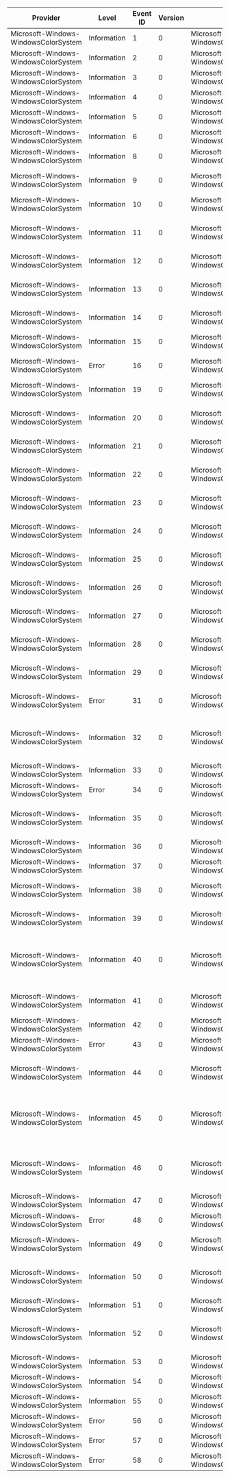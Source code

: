 Provider                              |  Level        |  Event ID  |  Version  |  Channel                                           |  Task                |  Opcode  |  Keyword               |  Message
--------------------------------------|---------------|------------|-----------|----------------------------------------------------|----------------------|----------|------------------------|----------------------------------------------------------------------------------------------------------------------------------------------------------------------------------------------------------------------------------------------------------------
Microsoft-Windows-WindowsColorSystem  |  Information  |  1         |  0        |  Microsoft-Windows-WindowsColorSystem/Operational  |  Profile Management  |          |                        |  Installed color profile {Profile}.
Microsoft-Windows-WindowsColorSystem  |  Information  |  2         |  0        |  Microsoft-Windows-WindowsColorSystem/Operational  |  Profile Management  |          |                        |  Uninstalled color profile {Profile}.
Microsoft-Windows-WindowsColorSystem  |  Information  |  3         |  0        |  Microsoft-Windows-WindowsColorSystem/Operational  |  Profile Management  |          |                        |  Associated color profile {Profile} with device {Device} in {Scope} scope.
Microsoft-Windows-WindowsColorSystem  |  Information  |  4         |  0        |  Microsoft-Windows-WindowsColorSystem/Operational  |  Profile Management  |          |                        |  Disassociated color profile {Profile} from device {Device} in {Scope} scope.
Microsoft-Windows-WindowsColorSystem  |  Information  |  5         |  0        |  Microsoft-Windows-WindowsColorSystem/Operational  |  Profile Management  |          |                        |  Set default profile to {Profile} for device {Device} in {Scope} scope.
Microsoft-Windows-WindowsColorSystem  |  Information  |  6         |  0        |  Microsoft-Windows-WindowsColorSystem/Operational  |  Profile Management  |          |                        |  Set the 'use per-user profiles' setting for device {Device} to {Setting}.
Microsoft-Windows-WindowsColorSystem  |  Information  |  8         |  0        |  Microsoft-Windows-WindowsColorSystem/Operational  |  Profile Management  |          |                        |  Set the default rendering intent to {Intent} in {Scope} scope.
Microsoft-Windows-WindowsColorSystem  |  Information  |  9         |  0        |  Microsoft-Windows-WindowsColorSystem/Operational  |  Profile Management  |          |                        |  Unset the default rendering intent in {Scope} scope. The system-wide default rendering intent will now be used.
Microsoft-Windows-WindowsColorSystem  |  Information  |  10        |  0        |  Microsoft-Windows-WindowsColorSystem/Operational  |  Profile Management  |          |                        |  Set the default profile for {Intent} rendering intent to {Profile} in {Scope} scope.
Microsoft-Windows-WindowsColorSystem  |  Information  |  11        |  0        |  Microsoft-Windows-WindowsColorSystem/Operational  |  Profile Management  |          |                        |  Unset the default profile for {Intent} rendering intent in {Scope} scope. This rendering intent will now use the corresponding system-wide default profile.
Microsoft-Windows-WindowsColorSystem  |  Information  |  12        |  0        |  Microsoft-Windows-WindowsColorSystem/Operational  |  Profile Management  |          |                        |  Set the default profile for working space '{WorkingSpace}' to {Profile} in {Scope} scope.
Microsoft-Windows-WindowsColorSystem  |  Information  |  13        |  0        |  Microsoft-Windows-WindowsColorSystem/Operational  |  Profile Management  |          |                        |  Unset the default profile for working space '{WorkingSpace}' in {Scope} scope. This working space will now use the corresponding system-wide default profile.
Microsoft-Windows-WindowsColorSystem  |  Information  |  14        |  0        |  Microsoft-Windows-WindowsColorSystem/Operational  |  Profile Management  |          |                        |  Set the default CAMP profile to {Profile} in {Scope} scope.
Microsoft-Windows-WindowsColorSystem  |  Information  |  15        |  0        |  Microsoft-Windows-WindowsColorSystem/Operational  |  Profile Management  |          |                        |  Unset the default CAMP profile in {Scope} scope. The system-wide default CAMP profile will now be used.
Microsoft-Windows-WindowsColorSystem  |  Error        |  16        |  0        |  Microsoft-Windows-WindowsColorSystem/Debug        |  Transform Creation  |          |                        |  WCS profile {Profile} is invalid: {Reason}
Microsoft-Windows-WindowsColorSystem  |  Information  |  19        |  0        |  Microsoft-Windows-WindowsColorSystem/Debug        |  Transform Creation  |          |  CMM for ICC profiles  |  V4 LUT elements in '{Tag}' tag: B curves {BCurves}; Matrix {Matrix}; M curves {MCurves}; CLUT {CLut}; A curves {ACurves}.
Microsoft-Windows-WindowsColorSystem  |  Information  |  20        |  0        |  Microsoft-Windows-WindowsColorSystem/Debug        |  Transform Creation  |          |  CMM for ICC profiles  |
Microsoft-Windows-WindowsColorSystem  |  Information  |  21        |  0        |  Microsoft-Windows-WindowsColorSystem/Debug        |  Transform Creation  |          |  CMM for ICC profiles  |
Microsoft-Windows-WindowsColorSystem  |  Information  |  22        |  0        |  Microsoft-Windows-WindowsColorSystem/Debug        |  Transform Creation  |          |  CMM for ICC profiles  |
Microsoft-Windows-WindowsColorSystem  |  Information  |  23        |  0        |  Microsoft-Windows-WindowsColorSystem/Debug        |  Transform Creation  |          |  CMM for ICC profiles  |
Microsoft-Windows-WindowsColorSystem  |  Information  |  24        |  0        |  Microsoft-Windows-WindowsColorSystem/Debug        |  Transform Creation  |          |  CMM for ICC profiles  |
Microsoft-Windows-WindowsColorSystem  |  Information  |  25        |  0        |  Microsoft-Windows-WindowsColorSystem/Debug        |  Transform Creation  |          |  CMM for ICC profiles  |
Microsoft-Windows-WindowsColorSystem  |  Information  |  26        |  0        |  Microsoft-Windows-WindowsColorSystem/Debug        |  Transform Creation  |          |  CMM for WCS profiles  |  Device has extended range: ([{RMin}; {RMax}]; [{GMin}; {GMax}]; [{BMin}; {BMax}]).
Microsoft-Windows-WindowsColorSystem  |  Information  |  27        |  0        |  Microsoft-Windows-WindowsColorSystem/Debug        |  Transform Creation  |          |  CMM for WCS profiles  |  Destination device lightness range: [{Min}; {Max}].
Microsoft-Windows-WindowsColorSystem  |  Information  |  28        |  0        |  Microsoft-Windows-WindowsColorSystem/Debug        |  Transform Creation  |          |  CMM for WCS profiles  |  Creating gamut map model for {Intent} intent.
Microsoft-Windows-WindowsColorSystem  |  Information  |  29        |  0        |  Microsoft-Windows-WindowsColorSystem/Debug        |  Transform Creation  |          |  CMM for WCS profiles  |  Created standard gamut map model for {Intent} intent.
Microsoft-Windows-WindowsColorSystem  |  Error        |  31        |  0        |  Microsoft-Windows-WindowsColorSystem/Debug        |  Transform Creation  |          |  CMM for WCS profiles  |  Failed to create gamut map model: error {ErrorCode}.
Microsoft-Windows-WindowsColorSystem  |  Information  |  32        |  0        |  Microsoft-Windows-WindowsColorSystem/Debug        |  Transform Creation  |          |                        |  Opening color profile(CDMP = '{CdmFileName}' ({CdmType}); CAMP = '{CamFileName}' ({CamType}); GMMP = '{GmmFileName}' ({GmmType}); desired access = {Access}; share mode = {Share}; creation mode = {Creation}).
Microsoft-Windows-WindowsColorSystem  |  Information  |  33        |  0        |  Microsoft-Windows-WindowsColorSystem/Debug        |  Transform Creation  |          |                        |
Microsoft-Windows-WindowsColorSystem  |  Error        |  34        |  0        |  Microsoft-Windows-WindowsColorSystem/Debug        |  Transform Creation  |          |                        |  Failed to open color profile: error {ErrorCode}.
Microsoft-Windows-WindowsColorSystem  |  Information  |  35        |  0        |  Microsoft-Windows-WindowsColorSystem/Debug        |  Transform Creation  |          |                        |  ICC profile information: size = {Size} bytes; version = {Version}; class = '{DeviceClass}'; data color space = '{ColorSpace}'; profile connection space = '{Pcs}'.
Microsoft-Windows-WindowsColorSystem  |  Information  |  36        |  0        |  Microsoft-Windows-WindowsColorSystem/Debug        |  Transform Creation  |          |                        |
Microsoft-Windows-WindowsColorSystem  |  Information  |  37        |  0        |  Microsoft-Windows-WindowsColorSystem/Debug        |  Transform Creation  |          |                        |  CITE color transform optimization: {Optimization}.
Microsoft-Windows-WindowsColorSystem  |  Information  |  38        |  0        |  Microsoft-Windows-WindowsColorSystem/Debug        |  Transform Creation  |          |  CMM for WCS profiles  |  Selected {LutType} LUT.
Microsoft-Windows-WindowsColorSystem  |  Information  |  39        |  0        |  Microsoft-Windows-WindowsColorSystem/Debug        |  Transform Creation  |          |  CMM for ICC profiles  |  Selected '{Tag}' tag to create {LutType} LUT for '{Class}' class profile with {Intent} rendering intent.
Microsoft-Windows-WindowsColorSystem  |  Information  |  40        |  0        |  Microsoft-Windows-WindowsColorSystem/Debug        |  Transform Creation  |          |                        |  Creating color transform(LCS type = {LcsCSType}; intent = {LcsIntent}; source profile = '{SourceProfileName}'; destination profile = '{DestProfileName}' ({DestProfileType}); target profile = '{TargetProfileName}' ({TargetProfileType}); flags = {Flags}).
Microsoft-Windows-WindowsColorSystem  |  Information  |  41        |  0        |  Microsoft-Windows-WindowsColorSystem/Debug        |  Transform Creation  |          |                        |  Creating multi-profile color transform({NumProfiles} profiles; {NumIntents} intents; flags = {Flags}).
Microsoft-Windows-WindowsColorSystem  |  Information  |  42        |  0        |  Microsoft-Windows-WindowsColorSystem/Debug        |  Transform Creation  |          |                        |  Color transform successfully created: hxform = {HXform}.
Microsoft-Windows-WindowsColorSystem  |  Error        |  43        |  0        |  Microsoft-Windows-WindowsColorSystem/Debug        |  Transform Creation  |          |                        |  Color transform creation failed: error {ErrorCode}.
Microsoft-Windows-WindowsColorSystem  |  Information  |  44        |  0        |  Microsoft-Windows-WindowsColorSystem/Debug        |  Color Translation   |          |                        |  Translating colors(hxform = {HXform}; {NumColors} input colors; input color type = {InColorType}; output color type = {OutColorType}).
Microsoft-Windows-WindowsColorSystem  |  Information  |  45        |  0        |  Microsoft-Windows-WindowsColorSystem/Debug        |  Color Translation   |          |                        |  WCS translating colors(hxform = {HXform}; {NumColors} input colors; {NumInChannels} input channels; input data type = {InDataType}; {NumInBytes} input bytes; {NumOutChannels} output channels; output data type = {OutDataType}; {NumOutBytes} output bytes).
Microsoft-Windows-WindowsColorSystem  |  Information  |  46        |  0        |  Microsoft-Windows-WindowsColorSystem/Debug        |  Color Translation   |          |                        |  Translating bitmap bits(hxform = {HXform}; input bitmap format = {InBitmapFormat}; width = {Width}; height = {Height}; input stride = {InStride}; output bitmap format = {OutBitmapFormat}; output stride = {OutStride}).
Microsoft-Windows-WindowsColorSystem  |  Information  |  47        |  0        |  Microsoft-Windows-WindowsColorSystem/Debug        |  Color Translation   |          |                        |
Microsoft-Windows-WindowsColorSystem  |  Error        |  48        |  0        |  Microsoft-Windows-WindowsColorSystem/Debug        |  Color Translation   |          |                        |  Color translation failed: error {ErrorCode}.
Microsoft-Windows-WindowsColorSystem  |  Information  |  49        |  0        |  Microsoft-Windows-WindowsColorSystem/Debug        |  Color Calibration   |          |                        |  Calibration refresh invoked. Windows calibration state management enabled = {CalibrationManagementEnabled}.
Microsoft-Windows-WindowsColorSystem  |  Information  |  50        |  0        |  Microsoft-Windows-WindowsColorSystem/Debug        |  Color Calibration   |          |                        |  Refreshing calibration for device '{DeviceName}'. Color profile exists and contains calibration data = {ColorProfileExistsAndContainsCalibrationData}.
Microsoft-Windows-WindowsColorSystem  |  Information  |  51        |  0        |  Microsoft-Windows-WindowsColorSystem/Debug        |  Color Calibration   |          |                        |  Calibration refresh finished; return code = {ReturnCode}.
Microsoft-Windows-WindowsColorSystem  |  Information  |  52        |  0        |  Microsoft-Windows-WindowsColorSystem/Debug        |  Color Calibration   |          |                        |  Applying calibration adjustments.  Adapter gamma adjustments = {AdapterGammaAdjustments}; monitor adjustments = {MonitorAdjustments}.
Microsoft-Windows-WindowsColorSystem  |  Information  |  53        |  0        |  Microsoft-Windows-WindowsColorSystem/Debug        |  Color Calibration   |          |                        |  Setting Windows calibration state management to {NewValue}.
Microsoft-Windows-WindowsColorSystem  |  Information  |  54        |  0        |  Microsoft-Windows-WindowsColorSystem/Debug        |  Color Calibration   |          |                        |
Microsoft-Windows-WindowsColorSystem  |  Information  |  55        |  0        |  Microsoft-Windows-WindowsColorSystem/Debug        |  Color Calibration   |          |                        |
Microsoft-Windows-WindowsColorSystem  |  Error        |  56        |  0        |  Microsoft-Windows-WindowsColorSystem/Debug        |  Color Calibration   |          |                        |
Microsoft-Windows-WindowsColorSystem  |  Error        |  57        |  0        |  Microsoft-Windows-WindowsColorSystem/Debug        |  Color Calibration   |          |                        |  Loading calibration data from color profile {ProfileName} failed with error {ReturnCode}.
Microsoft-Windows-WindowsColorSystem  |  Error        |  58        |  0        |  Microsoft-Windows-WindowsColorSystem/Debug        |  Color Calibration   |          |                        |  Applying calibration data failed with error {ReturnCode}.